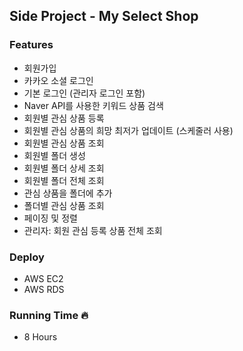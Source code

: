 ## Side Project - My Select Shop
### Features
- 회원가입
- 카카오 소셜 로그인
- 기본 로그인 (관리자 로그인 포함)
- Naver API를 사용한 키워드 상품 검색
- 회원별 관심 상품 등록
- 회원별 관심 상품의 희망 최저가 업데이트 (스케줄러 사용)
- 회원별 관심 상품 조회
- 회원별 폴더 생성
- 회원별 폴더 상세 조회
- 회원별 폴더 전체 조회
- 관심 상품을 폴더에 추가
- 폴더별 관심 상품 조회
- 페이징 및 정렬
- 관리자: 회원 관심 등록 상품 전체 조회

### Deploy
- AWS EC2
- AWS RDS

### Running Time 🔥
- 8 Hours
